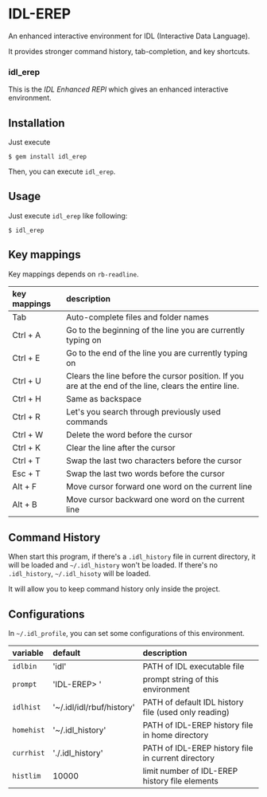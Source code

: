 IDL-EREP
===
An enhanced interactive environment for IDL (Interactive Data Language).

It provides stronger command history, tab-completion, and key shortcuts.

### idl\_erep
This is the *IDL Enhanced REPl*
which gives an enhanced interactive environment.


Installation
---

Just execute

    $ gem install idl_erep

Then, you can execute `idl_erep`.


Usage
---

Just execute `idl_erep` like following:

    $ idl_erep


Key mappings
---
Key mappings depends on `rb-readline`.

| key mappings | description                                                                   |
|:-------------|:------------------------------------------------------------------------------|
| Tab          | Auto-complete files and folder names                                          |
| Ctrl + A     | Go to the beginning of the line you are currently typing on                   |
| Ctrl + E     | Go to the end of the line you are currently typing on                         |
| Ctrl + U     | Clears the line before the cursor position. If you are at the end of the line, clears the entire line. |
| Ctrl + H     | Same as backspace                                                             |
| Ctrl + R     | Let's you search through previously used commands                             |
| Ctrl + W     | Delete the word before the cursor                                             |
| Ctrl + K     | Clear the line after the cursor                                               |
| Ctrl + T     | Swap the last two characters before the cursor                                |
| Esc + T      | Swap the last two words before the cursor                                     |
| Alt + F      | Move cursor forward one word on the current line                              |
| Alt + B      | Move cursor backward one word on the current line                             |


Command History
---

When start this program, if there's a `.idl_history` file in current directory,
it will be loaded and `~/.idl_history` won't be loaded.
If there's no `.idl_history`, `~/.idl_hisoty` will be loaded.

It will allow you to keep command history only inside the project.


Configurations
---

In `~/.idl_profile`, you can set some configurations of this environment.

| variable   | default                   | description                                          |
|:-----------|:--------------------------|:-----------------------------------------------------|
| `idlbin`   | 'idl'                     | PATH of IDL executable file                          |
| `prompt`   | 'IDL-EREP> '              | prompt string of this environment                    |
| `idlhist`  | '~/.idl/idl/rbuf/history' | PATH of default IDL history file (used only reading) |
| `homehist` | '~/.idl\_history'         | PATH of IDL-EREP history file in home directory      |
| `currhist` | './.idl\_history'         | PATH of IDL-EREP history file in current directory   |
| `histlim`  | 10000                     | limit number of IDL-EREP history file elements       |


